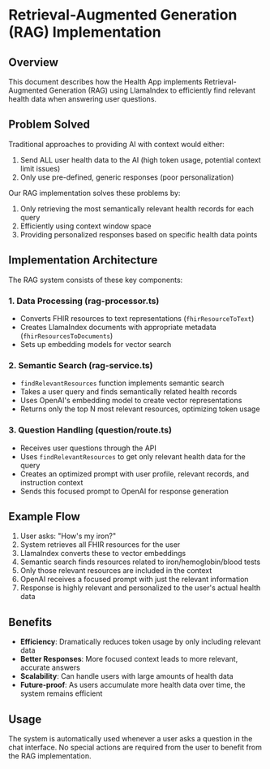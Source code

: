 # Retrieval-Augmented Generation (RAG) Implementation

## Overview

This document describes how the Health App implements Retrieval-Augmented Generation (RAG) using LlamaIndex to efficiently find relevant health data when answering user questions.

## Problem Solved

Traditional approaches to providing AI with context would either:
1. Send ALL user health data to the AI (high token usage, potential context limit issues)
2. Only use pre-defined, generic responses (poor personalization)

Our RAG implementation solves these problems by:
1. Only retrieving the most semantically relevant health records for each query
2. Efficiently using context window space
3. Providing personalized responses based on specific health data points

## Implementation Architecture

The RAG system consists of these key components:

### 1. Data Processing (rag-processor.ts)
- Converts FHIR resources to text representations (`fhirResourceToText`)
- Creates LlamaIndex documents with appropriate metadata (`fhirResourcesToDocuments`)
- Sets up embedding models for vector search

### 2. Semantic Search (rag-service.ts)
- `findRelevantResources` function implements semantic search
- Takes a user query and finds semantically related health records
- Uses OpenAI's embedding model to create vector representations
- Returns only the top N most relevant resources, optimizing token usage

### 3. Question Handling (question/route.ts)
- Receives user questions through the API
- Uses `findRelevantResources` to get only relevant health data for the query
- Creates an optimized prompt with user profile, relevant records, and instruction context
- Sends this focused prompt to OpenAI for response generation

## Example Flow

1. User asks: "How's my iron?"
2. System retrieves all FHIR resources for the user
3. LlamaIndex converts these to vector embeddings
4. Semantic search finds resources related to iron/hemoglobin/blood tests
5. Only those relevant resources are included in the context
6. OpenAI receives a focused prompt with just the relevant information
7. Response is highly relevant and personalized to the user's actual health data

## Benefits

- **Efficiency**: Dramatically reduces token usage by only including relevant data
- **Better Responses**: More focused context leads to more relevant, accurate answers
- **Scalability**: Can handle users with large amounts of health data
- **Future-proof**: As users accumulate more health data over time, the system remains efficient

## Usage

The system is automatically used whenever a user asks a question in the chat interface. No special actions are required from the user to benefit from the RAG implementation. 